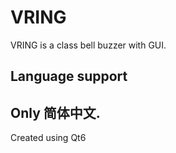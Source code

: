 # VRING
VRING is a class bell buzzer with GUI.
## Language support
Only 简体中文.
---
Created using Qt6

